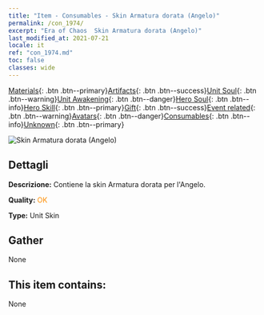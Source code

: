 ```yaml
---
title: "Item - Consumables - Skin Armatura dorata (Angelo)"
permalink: /con_1974/
excerpt: "Era of Chaos  Skin Armatura dorata (Angelo)"
last_modified_at: 2021-07-21
locale: it
ref: "con_1974.md"
toc: false
classes: wide
---
```

 [Materials](/ItemsIT/){: .btn .btn--primary}[Artifacts](/ItemsIT/Artifacts/){: .btn .btn--success}[Unit Soul](/ItemsIT/UnitSoul/){: .btn .btn--warning}[Unit Awakening](/ItemsIT/UnitAwakening/){: .btn .btn--danger}[Hero Soul](/ItemsIT/HeroSoul/){: .btn .btn--info}[Hero Skill](/ItemsIT/HeroSkill/){: .btn .btn--primary}[Gift](/ItemsIT/Gift/){: .btn .btn--success}[Event related](/ItemsIT/Events/){: .btn .btn--warning}[Avatars](/ItemsIT/Avatars/){: .btn .btn--danger}[Consumables](/ItemsIT/Consumables/){: .btn .btn--info}[Unknown](/ItemsIT/Unknown/){: .btn .btn--primary}

 ![Skin Armatura dorata (Angelo)](/images/u/ti_datianshidiancangkapifu.jpg)

## Dettagli
 **Descrizione:** Contiene la skin Armatura dorata per l'Angelo.

 **Quality:** <span style="color: #FF8C00">OK</span>

 **Type:** Unit Skin

## Gather

  None

## This item contains:

  None

